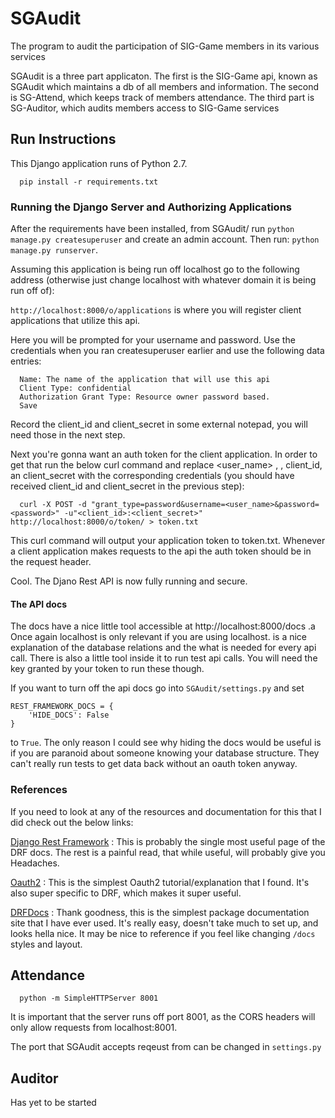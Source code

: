# SGAudit
The program to audit the participation of SIG-Game members in its various services

SGAudit is a three part applicaton.
  The first is the SIG-Game api, known as SGAudit which maintains a db of all members and information.
  The second is SG-Attend, which keeps track of members attendance.
  The third part is SG-Auditor, which audits members access to SIG-Game services

## Run Instructions ##
This Django application runs of Python 2.7.
```
  pip install -r requirements.txt
```

### Running the Django Server and Authorizing Applications ###
After the requirements have been installed, from SGAudit/ run
`python manage.py createsuperuser` and create an admin account. Then run:
`python manage.py runserver`.

Assuming this application is being run off localhost go to the following
address (otherwise just change localhost with whatever domain it is being run
off of):

`http://localhost:8000/o/applications` is where you will register client
applications that utilize this api.

Here you will be prompted for your username and password. Use the
credentials when you ran createsuperuser earlier and use the following data
entries:
```
  Name: The name of the application that will use this api
  Client Type: confidential
  Authorization Grant Type: Resource owner password based.
  Save
```
Record the client_id and client_secret in some external notepad, you will need
those in the next step.

Next you're gonna want an auth token for the client application. In order to get
that run the below curl command and replace <user_name> , <password>, client_id,
an client_secret with the corresponding credentials (you should have received
client_id and client_secret in the previous step):
```
  curl -X POST -d "grant_type=password&username=<user_name>&password=<password>" -u"<client_id>:<client_secret>" http://localhost:8000/o/token/ > token.txt
```
This curl command will output your application token to token.txt. Whenever a
client application makes requests to the api the auth token should be in the
request header.

Cool. The Djano Rest API is now fully running and secure.

#### The API docs ####
The docs have a nice little tool accessible at http://localhost:8000/docs .a
Once again localhost is only relevant if you are using localhost.
is a nice explanation of the database relations and the what is needed for
every api call. There is also a little tool inside it to run test api calls.
You will need the key granted by your token to run these though.

If you want to turn off the api docs go into `SGAudit/settings.py` and set
```
REST_FRAMEWORK_DOCS = {
    'HIDE_DOCS': False
}
```
to `True`. The only reason I could see why hiding the docs would be useful is if
you are paranoid about someone knowing your database structure. They can't
really run tests to get data back without an oauth token anyway.

### References ####
If you need to look at any of the resources and documentation for this that I
did check out the below links:

[Django Rest Framework](http://www.django-rest-framework.org/api-guide/generic-views/)
: This is probably the single most useful page of the DRF docs. The rest is
a painful read, that while useful, will probably give you Headaches.

[Oauth2](http://django-oauth-toolkit.readthedocs.io/en/latest/rest-framework/rest-framework.html)
: This is the simplest Oauth2 tutorial/explanation that I found. It's also super
specific to DRF, which makes it super useful.

[DRFDocs](http://drfdocs.com/)
: Thank goodness, this is the simplest package documentation site that I have
ever used. It's really easy, doesn't take much to set up, and looks hella nice.
It may be nice to reference if you feel like changing `/docs` styles and layout.


## Attendance ##
  ```
    python -m SimpleHTTPServer 8001
  ```
It is important that the server runs off port 8001, as the CORS headers
will only allow requests from localhost:8001.

The port that SGAudit accepts reqeust from can be changed in ```settings.py```

## Auditor ##
Has yet to be started
